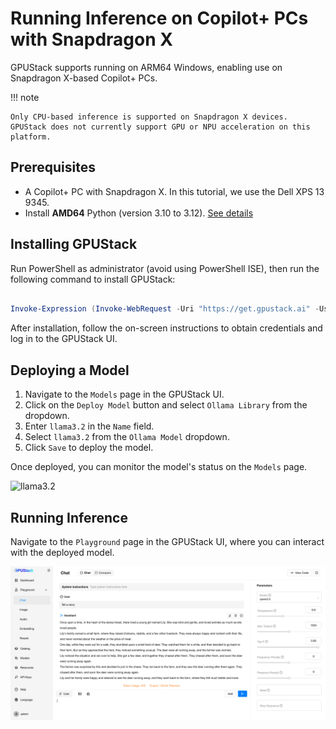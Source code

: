 # Running Inference on Copilot+ PCs with Snapdragon X

GPUStack supports running on ARM64 Windows, enabling use on Snapdragon X-based Copilot+ PCs.

!!! note

    Only CPU-based inference is supported on Snapdragon X devices. GPUStack does not currently support GPU or NPU acceleration on this platform.

## Prerequisites

- A Copilot+ PC with Snapdragon X. In this tutorial, we use the Dell XPS 13 9345.
- Install **AMD64** Python (version 3.10 to 3.12). [See details](../installation/installation-requirements.md#supported-architectures)

## Installing GPUStack

Run PowerShell as administrator (avoid using PowerShell ISE), then run the following command to install GPUStack:

```powershell

Invoke-Expression (Invoke-WebRequest -Uri "https://get.gpustack.ai" -UseBasicParsing).Content

```

After installation, follow the on-screen instructions to obtain credentials and log in to the GPUStack UI.

## Deploying a Model

1. Navigate to the `Models` page in the GPUStack UI.
2. Click on the `Deploy Model` button and select `Ollama Library` from the dropdown.
3. Enter `llama3.2` in the `Name` field.
4. Select `llama3.2` from the `Ollama Model` dropdown.
5. Click `Save` to deploy the model.

Once deployed, you can monitor the model's status on the `Models` page.

![llama3.2](../assets/tutorials/running-on-copilot-plus-pcs-with-snapdragon-x/llama3.2.png)

## Running Inference

Navigate to the `Playground` page in the GPUStack UI, where you can interact with the deployed model.

![playground](../assets/tutorials/running-on-copilot-plus-pcs-with-snapdragon-x/playground.png)
